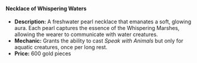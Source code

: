 #### Necklace of Whispering Waters
- **Description:** A freshwater pearl necklace that emanates a soft, glowing aura. Each pearl captures the essence of the Whispering Marshes, allowing the wearer to communicate with water creatures.
- **Mechanic:** Grants the ability to cast *Speak with Animals* but only for aquatic creatures, once per long rest.
- **Price:** 600 gold pieces